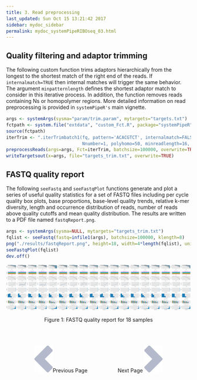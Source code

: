 ```yaml
---
title: 3. Read preprocessing
last_updated: Sun Oct 15 13:21:42 2017
sidebar: mydoc_sidebar
permalink: mydoc_systemPipeRIBOseq_03.html
---
```


## Quality filtering and adaptor trimming
The following custom function trims adaptors hierarchically from the longest to
the shortest match of the right end of the reads. If
`internalmatch=TRUE` then internal matches will trigger the same
behavior.  The argument `minpatternlength` defines the shortest
adaptor match to consider in this iterative process. In addition, the function
removes reads containing Ns or homopolymer regions. More detailed information
on read preprocessing is provided in `systemPipeR's` main vignette.


```r
args <- systemArgs(sysma="param/trim.param", mytargets="targets.txt")
fctpath <- system.file("extdata", "custom_Fct.R", package="systemPipeR")
source(fctpath)
iterTrim <- ".iterTrimbatch1(fq, pattern='ACACGTCT', internalmatch=FALSE, minpatternlength=6, 
                             Nnumber=1, polyhomo=50, minreadlength=16, maxreadlength=101)" 
preprocessReads(args=args, Fct=iterTrim, batchsize=100000, overwrite=TRUE, compress=TRUE)
writeTargetsout(x=args, file="targets_trim.txt", overwrite=TRUE)
```

## FASTQ quality report
The following `seeFastq` and `seeFastqPlot` functions generate and plot a series of
useful quality statistics for a set of FASTQ files including per cycle quality
box plots, base proportions, base-level quality trends, relative k-mer
diversity, length and occurrence distribution of reads, number of reads above
quality cutoffs and mean quality distribution. The results are written to a PDF file named 
`fastqReport.png`.


```r
args <- systemArgs(sysma=NULL, mytargets="targets_trim.txt")
fqlist <- seeFastq(fastq=infile1(args), batchsize=100000, klength=8)
png("./results/fastqReport.png", height=18, width=4*length(fqlist), units="in", res=72)
seeFastqPlot(fqlist)
dev.off()
```

![](./pages/mydoc/systemPipeRIBOseq_files/fastqReport.png)
<div align="center">Figure 1: FASTQ quality report for 18 samples</div>

<br><br><center><a href="mydoc_systemPipeRIBOseq_02.html"><img src="images/left_arrow.png" alt="Previous page."></a>Previous Page &nbsp; &nbsp; &nbsp; &nbsp; &nbsp; &nbsp; &nbsp; &nbsp; &nbsp; &nbsp; Next Page
<a href="mydoc_systemPipeRIBOseq_04.html"><img src="images/right_arrow.png" alt="Next page."></a></center>

